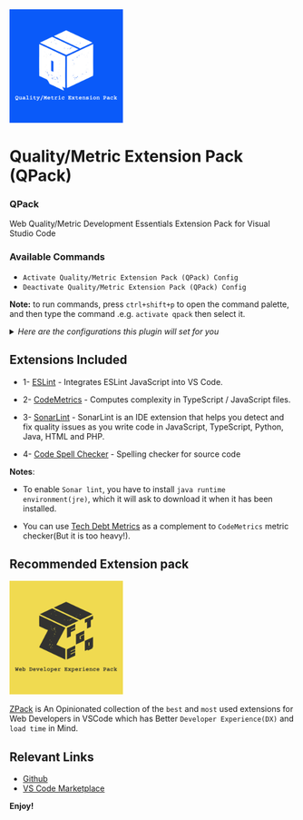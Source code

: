 <a href="https://marketplace.visualstudio.com/items?itemName=SeyyedKhandon.qpack">
  <img style="margin:auto;" src="./assets/qpack.jpg" width="200px" />
</a>

# Quality/Metric Extension Pack (QPack)

### QPack

Web Quality/Metric Development Essentials Extension Pack for Visual Studio Code

### Available Commands

- `Activate Quality/Metric Extension Pack (QPack) Config`
- `Deactivate Quality/Metric Extension Pack (QPack) Config`

**Note:** to run commands, press `ctrl+shift+p` to open the command palette, and then type the command .e.g. `activate qpack` then select it.

<details>
<summary>
<i>Here are the configurations this plugin will set for you</i>
</summary>

```json
{
  "eslint.alwaysShowStatus": true,
  "eslint.lintTask.enable": true,
  "eslint.codeAction.showDocumentation": {
    "enable": true
  },
  "codemetrics.nodeconfiguration.ReturnStatement": 0.1,
  "codemetrics.nodeconfiguration.SwitchStatement": 0.1,
  "codemetrics.nodeconfiguration.JsxSelfClosingElement": 0.1,
  "codemetrics.nodeconfiguration.JsxElement": 0.2,
  "codemetrics.basics.CodeLensHiddenUnder": 4,
  "sonarlint.disableTelemetry": true
}
```

</details>

## Extensions Included

- 1- [ESLint](https://marketplace.visualstudio.com/items?itemName=dbaeumer.vscode-eslint) - Integrates ESLint JavaScript into VS Code.

- 2- [CodeMetrics](https://marketplace.visualstudio.com/items?itemName=kisstkondoros.vscode-codemetrics) - Computes complexity in TypeScript / JavaScript files.

- 3- [SonarLint](https://marketplace.visualstudio.com/items?itemName=SonarSource.sonarlint-vscode) - SonarLint is an IDE extension that helps you detect and fix quality issues as you write code in JavaScript, TypeScript, Python, Java, HTML and PHP.

- 4- [Code Spell Checker](https://marketplace.visualstudio.com/items?itemName=streetsidesoftware.code-spell-checker) - Spelling checker for source code


**Notes**:

- To enable `Sonar lint`, you have to install `java runtime environment(jre)`, which it will ask to download it when it has been installed.

- You can use [Tech Debt Metrics](https://marketplace.visualstudio.com/items?itemName=Stepsize.tech-debt-tracker) as a complement to `CodeMetrics` metric checker(But it is too heavy!).

## Recommended Extension pack

<a href="https://marketplace.visualstudio.com/items?itemName=SeyyedKhandon.zpack">
  <img style="margin:auto;" src="./assets/zpack.jpg" alt="zpack" width="200px" />
</a>

[ZPack](https://marketplace.visualstudio.com/items?itemName=SeyyedKhandon.zpack) is An Opinionated collection of the `best` and `most` used extensions for Web Developers in VSCode which has Better `Developer Experience(DX)` and `load time` in Mind.

## Relevant Links

- [Github](https://github.com/SeyyedKhandon/qpack)
- [VS Code Marketplace](https://marketplace.visualstudio.com/items?itemName=SeyyedKhandon.qpack)

**Enjoy!**
